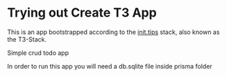 # Trying out Create T3 App

This is an app bootstrapped according to the [init.tips](https://init.tips) stack, also known as the T3-Stack.

Simple crud todo app

In order to run this app you will need a db.sqlite file inside prisma folder
